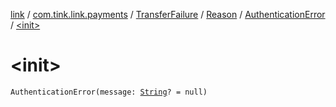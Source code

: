 [link](../../../../index.md) / [com.tink.link.payments](../../../index.md) / [TransferFailure](../../index.md) / [Reason](../index.md) / [AuthenticationError](index.md) / [&lt;init&gt;](./-init-.md)

# &lt;init&gt;

`AuthenticationError(message: `[`String`](https://kotlinlang.org/api/latest/jvm/stdlib/kotlin/-string/index.html)`? = null)`
